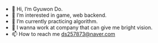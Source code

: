 - 👋 Hi, I’m Gyuwon Do.
- 👀 I’m interested in game, web backend.
- 🌱 I’m currently practicing algorithm.
- 💞️ I wanna work at company that can give me bright vision.
- 📫 How to reach me ds257873@naver.com

<!---
Uadj/Uadj is a ✨ special ✨ repository because its `README.md` (this file) appears on your GitHub profile.
You can click the Preview link to take a look at your changes.
--->
